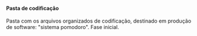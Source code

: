 #### Pasta de codificação

Pasta com os arquivos organizados de codificação, destinado em produção de software: "sistema pomodoro". Fase inicial.
